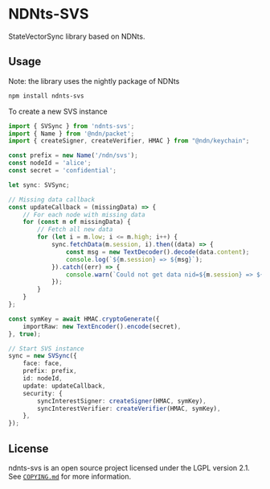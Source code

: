 # NDNts-SVS

StateVectorSync library based on NDNts.

## Usage

Note: the library uses the nightly package of NDNts

```sh
npm install ndnts-svs
```

To create a new SVS instance

```typescript
import { SVSync } from 'ndnts-svs';
import { Name } from '@ndn/packet';
import { createSigner, createVerifier, HMAC } from "@ndn/keychain";

const prefix = new Name('/ndn/svs');
const nodeId = 'alice';
const secret = 'confidential';

let sync: SVSync;

// Missing data callback
const updateCallback = (missingData) => {
    // For each node with missing data
    for (const m of missingData) {
        // Fetch all new data
        for (let i = m.low; i <= m.high; i++) {
            sync.fetchData(m.session, i).then((data) => {
                const msg = new TextDecoder().decode(data.content);
                console.log(`${m.session} => ${msg}`);
            }).catch((err) => {
                console.warn(`Could not get data nid=${m.session} => ${i}`);
            });
        }
    }
};

const symKey = await HMAC.cryptoGenerate({
    importRaw: new TextEncoder().encode(secret),
}, true);

// Start SVS instance
sync = new SVSync({
    face: face,
    prefix: prefix,
    id: nodeId,
    update: updateCallback,
    security: {
        syncInterestSigner: createSigner(HMAC, symKey),
        syncInterestVerifier: createVerifier(HMAC, symKey),
    },
});
```

## License

ndnts-svs is an open source project licensed under the LGPL version 2.1.
See [`COPYING.md`](COPYING.md) for more information.
